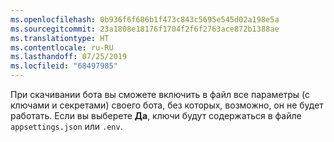 ```yaml
---
ms.openlocfilehash: 0b936f6f686b1f473c843c5695e545d02a198e5a
ms.sourcegitcommit: 23a1808e18176f1704f2f6f2763ace872b1388ae
ms.translationtype: HT
ms.contentlocale: ru-RU
ms.lasthandoff: 07/25/2019
ms.locfileid: "68497985"
---
```

При скачивании бота вы сможете включить в файл все параметры (с ключами и секретами) своего бота, без которых, возможно, он не будет работать. Если вы выберете **Да**, ключи будут содержаться в файле `appsettings.json` или `.env`.